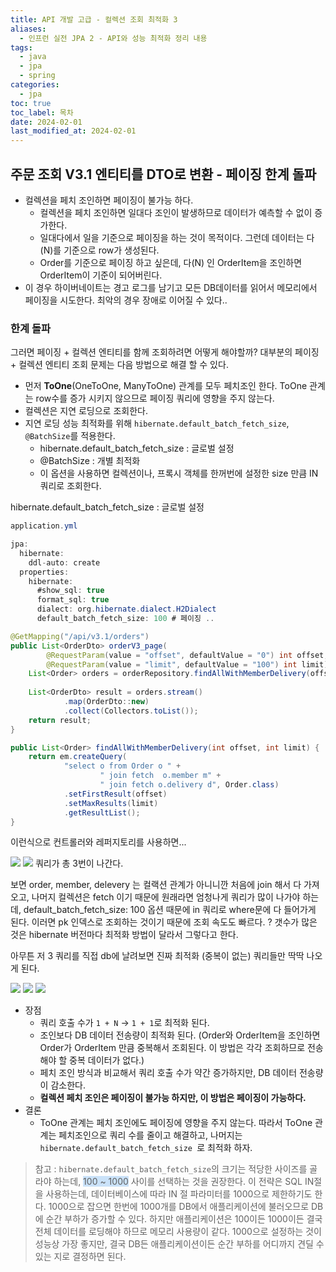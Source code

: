 ```yaml
---
title: API 개발 고급 - 컬렉션 조회 최적화 3
aliases:
  - 인프런 실전 JPA 2 - API와 성능 최적화 정리 내용
tags:
  - java
  - jpa
  - spring
categories:
  - jpa
toc: true
toc_label: 목차
date: 2024-02-01
last_modified_at: 2024-02-01
---
```

## 주문 조회 V3.1 엔티티를 DTO로 변환 - 페이징 한계 돌파

- 컬렉션을 페치 조인하면 페이징이 불가능 하다.
	- 컬렉션을 페치 조인하면 일대다 조인이 발생하므로 데이터가 예측할 수 없이 증가한다.
	- 일대다에서 일을 기준으로 페이징을 하는 것이 목적이다. 그런데 데이터는 다(N)를 기준으로 row가 생성된다.
	- Order를 기준으로 페이징 하고 싶은데, 다(N) 인 OrderItem을 조인하면 OrderItem이 기준이 되어버린다.
- 이 경우 하이버네이트는 경고 로그를 남기고 모든 DB데이터를 읽어서 메모리에서 페이징을 시도한다. 최악의 경우 장애로 이어질 수 있다..

### 한계 돌파
그러면 페이징 + 컬렉션 엔티티를 함께 조회하려면 어떻게 해야할까?
대부분의 페이징 + 컬렉션 엔티티 조회 문제는 다음 방법으로 해결 할 수 있다.

- 먼저 **ToOne**(OneToOne, ManyToOne) 관계를 모두 페치조인 한다. ToOne 관계는 row수를 증가 시키지 않으므로 페이징 쿼리에 영향을 주지 않는다.
- 컬렉션은 지연 로딩으로 조회한다.
- 지연 로딩 성능 최적화를 위해 `hibernate.default_batch_fetch_size`, `@BatchSize`를 적용한다.
	- hibernate.default_batch_fetch_size : 글로벌 설정
	- @BatchSize : 개별 최적화
	- 이 옵션을 사용하면 컬렉션이나, 프록시 객체를 한꺼번에 설정한 size 만큼 IN 쿼리로 조회한다.


 hibernate.default_batch_fetch_size : 글로벌 설정
```java
application.yml

jpa:  
  hibernate:  
    ddl-auto: create  
  properties:  
    hibernate:  
      #show_sql: true  
      format_sql: true  
      dialect: org.hibernate.dialect.H2Dialect  
      default_batch_fetch_size: 100 # 페이징 ..
```


```java
@GetMapping("/api/v3.1/orders")  
public List<OrderDto> orderV3_page(  
        @RequestParam(value = "offset", defaultValue = "0") int offset,  
        @RequestParam(value = "limit", defaultValue = "100") int limit) {  
    List<Order> orders = orderRepository.findAllWithMemberDelivery(offset, limit);  
  
    List<OrderDto> result = orders.stream()  
            .map(OrderDto::new)  
            .collect(Collectors.toList());  
    return result;  
}

public List<Order> findAllWithMemberDelivery(int offset, int limit) {  
    return em.createQuery(  
            "select o from Order o " +  
                    " join fetch  o.member m" +  
                    " join fetch o.delivery d", Order.class)  
            .setFirstResult(offset)  
            .setMaxResults(limit)  
            .getResultList();  
}
```
이런식으로 컨트롤러와 레퍼지토리를 사용하면...

![](https://i.imgur.com/7UyDrbx.png)
![](https://i.imgur.com/GAqxlov.png)
쿼리가 총 3번이 나간다.

보면 order, member, delevery 는 컬랙션 관계가 아니니깐 처음에 join 해서 다 가져오고, 나머지 컬렉션은 fetch 이기 때문에 원래라면 엄청나게 쿼리가 많이 나가야 하는데,  default_batch_fetch_size: 100 옵션 때문에 in 쿼리로 where문에 다 들어가게 된다. 이러면 pk 인덱스로 조회하는 것이기 때문에 조회 속도도 빠르다. ? 갯수가 많은 것은 hibernate 버전마다 최적화 방법이 달라서 그렇다고 한다.

아무튼 저 3 쿼리를 직접 db에 날려보면 진짜 최적화 (중복이 없는) 쿼리들만 딱딱 나오게 된다.

![](https://i.imgur.com/86TS4k0.png)
![](https://i.imgur.com/i1GSOXh.png)
![](https://i.imgur.com/Fkhz2ut.png)


- 장점
	- 쿼리 호출 수가 `1 + N` → `1 + 1`로 최적화 된다.
	- 조인보다 DB 데이터 전송량이 최적화 된다. (Order와 OrderItem을 조인하면 Order가 OrderItem 만큼 중복해서 조회된다. 이 방법은 각각 조회하므로 전송해야 할 중복 데이터가 없다.)
	- 페치 조인 방식과 비교해서 쿼리 호출 수가 약간 증가하지만, DB 데이터 전송량이 감소한다.
	- **컬렉션 페치 조인은 페이징이 불가능 하지만, 이 방법은 페이징이 가능하다.**
- 결론
	- ToOne 관계는 페치 조인에도 페이징에 영향을 주지 않는다. 따라서 ToOne 관계는 페치조인으로 쿼리 수를 줄이고 해결하고, 나머지는  `hibernate.default_batch_fetch_size `로 최적화 하자.

> 참고 : `hibernate.default_batch_fetch_size`의 크기는 적당한 사이즈를 골라야 하는데, <span style="background:rgba(160, 204, 246, 0.55)">100 ~ 1000</span> 사이를 선택하는 것을 권장한다. 이 전략은 SQL IN절을 사용하는데, 데이터베이스에 따라 IN 절 파라미터를 1000으로 제한하기도 한다. 1000으로 잡으면 한번에 1000개를 DB에서 애플리케이션에 불러오므로 DB에 순간 부하가 증가할 수 있다. 하지만 애플리케이션은 100이든 1000이든 결국 전체 데이터를 로딩해야 하므로 메모리 사용량이 같다. 1000으로 설정하는 것이 성능상 가장 좋지만, 결국 DB든 애플리케이션이든 순간 부하를 어디까지 견딜 수 있는 지로  결정하면 된다.



